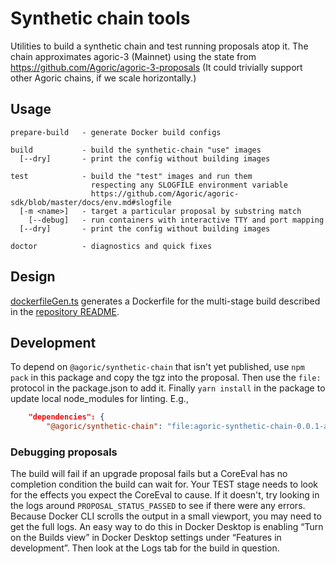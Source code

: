 # Synthetic chain tools

Utilities to build a synthetic chain and test running proposals atop it. The chain approximates agoric-3 (Mainnet) using the state from https://github.com/Agoric/agoric-3-proposals (It could trivially support other Agoric chains, if we scale horizontally.)

## Usage

```
prepare-build   - generate Docker build configs

build           - build the synthetic-chain "use" images
  [--dry]       - print the config without building images

test            - build the "test" images and run them
                  respecting any SLOGFILE environment variable
                  https://github.com/Agoric/agoric-sdk/blob/master/docs/env.md#slogfile
  [-m <name>]   - target a particular proposal by substring match
    [--debug]   - run containers with interactive TTY and port mapping
  [--dry]       - print the config without building images

doctor          - diagnostics and quick fixes
```

## Design

[dockerfileGen.ts](./src/cli/dockerfileGen.ts) generates a Dockerfile for the multi-stage build described in the [repository README](../../README.md).

## Development

To depend on `@agoric/synthetic-chain` that isn't yet published, use `npm pack` in this package and copy the tgz into the proposal. Then use the `file:` protocol in the package.json to add it. Finally `yarn install` in the package to update local node_modules for linting. E.g.,

```json
    "dependencies": {
        "@agoric/synthetic-chain": "file:agoric-synthetic-chain-0.0.1-alpha.tgz",
```

### Debugging proposals

The build will fail if an upgrade proposal fails but a CoreEval has no
completion condition the build can wait for. Your TEST stage needs to look for
the effects you expect the CoreEval to cause. If it doesn't, try looking in the
logs around `PROPOSAL_STATUS_PASSED` to see if there were any errors. Because
Docker CLI scrolls the output in a small viewport, you may need to get the full
logs. An easy way to do this in Docker Desktop is enabling “Turn on the Builds
view” in Docker Desktop settings under “Features in development”. Then look at
the Logs tab for the build in question.
